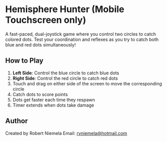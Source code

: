 # Hemisphere Hunter (Mobile Touchscreen only)

A fast-paced, dual-joystick game where you control two circles to catch colored dots. Test your coordination and reflexes as you try to catch both blue and red dots simultaneously!

## How to Play

1. **Left Side**: Control the blue circle to catch blue dots
2. **Right Side**: Control the red circle to catch red dots
3. Touch and drag on either side of the screen to move the corresponding circle
4. Catch dots to score points
5. Dots get faster each time they respawn
6. Timer extends when dots take damage

## Author

Created by Robert Niemela
Email: rvniemela@hotmail.com
